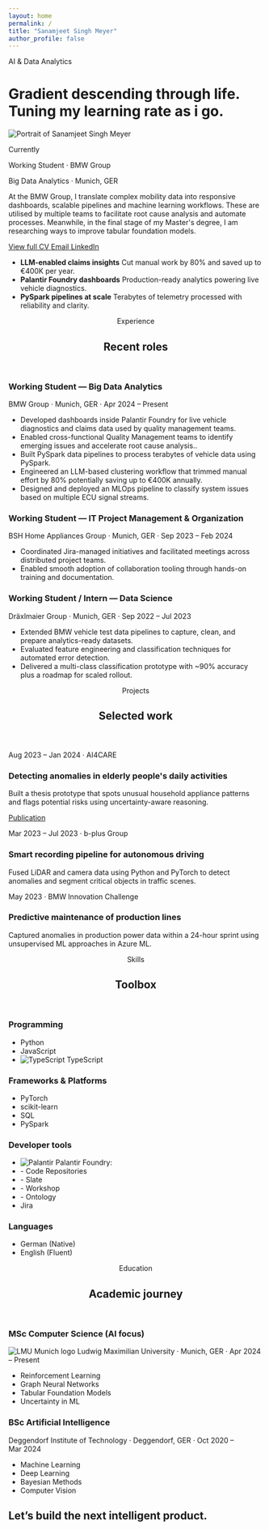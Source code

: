 ```yaml
---
layout: home
permalink: /
title: "Sanamjeet Singh Meyer"
author_profile: false
---
```


<div class="sanam-hero">
  <div class="sanam-hero__text">
    <span class="sanam-eyebrow">AI &amp; Data Analytics</span>
    <h1>Gradient descending through life. Tuning my learning rate as i go.</h1>
  </div>
  <div class="sanam-hero__media">
    <img class="sanam-portrait" src="{{ '/profile_picture.png' | relative_url }}" alt="Portrait of Sanamjeet Singh Meyer"/>
    <div class="sanam-hero__card">
      <p class="sanam-hero__label">Currently</p>
      <p class="sanam-hero__title">Working Student · BMW Group</p>
      <p class="sanam-hero__meta">Big Data Analytics · Munich, GER</p>
    </div>
  </div>
</div>

<section class="sanam-hero-details">
  <div class="sanam-hero-details__copy">
    <p>At the BMW Group, I translate complex mobility data into responsive dashboards, scalable pipelines and machine learning workflows. These are utilised by multiple teams to facilitate root cause analysis and automate processes. Meanwhile, in the final stage of my Master's degree, I am researching ways to improve tabular foundation models.</p>
    <div class="sanam-hero__cta">
      <a class="sanam-button sanam-button--primary" href="{{ '/cv/' | relative_url }}" title="View full CV">
        <i class="fa-solid fa-file-lines" aria-hidden="true"></i>
        <span>View full CV</span>
      </a>
      <a class="sanam-button sanam-button--ghost sanam-button--email" href="mailto:sanam.meyer@gmail.com" title="Email">
        <i class="fa-solid fa-envelope" aria-hidden="true"></i>
        <span>Email</span>
      </a>
      <a class="sanam-button sanam-button--ghost sanam-button--linkedin" href="https://linkedin.com/in/sanamjeet-meyer/" title="LinkedIn">
        <i class="fa-brands fa-linkedin" aria-hidden="true"></i>
        <span>LinkedIn</span>
      </a>
    </div>
  </div>
  <div class="sanam-hero-details__list">
    <ul class="sanam-hero__highlights">
      <li>
        <strong>LLM-enabled claims insights</strong>
        <span>Cut manual work by 80% and saved up to €400K per year.</span>
      </li>
      <li>
        <strong>Palantir Foundry dashboards</strong>
        <span>Production-ready analytics powering live vehicle diagnostics.</span>
      </li>
      <li>
        <strong>PySpark pipelines at scale</strong>
        <span>Terabytes of telemetry processed with reliability and clarity.</span>
      </li>
      <!-- <li>
        <strong>Time series classification</strong>
        <span>Classification of mutltivariate categorical time series data</span>
      </li>   -->
    </ul>
  </div>
</section>

<section id="experience" class="sanam-section">
  <header class="sanam-section__header">
    <span class="sanam-section__eyebrow">Experience</span>
    <h2 class="sanam-section__title">Recent roles</h2>
    <!-- <p class="sanam-section__subtitle">Bringing structure to noisy data so teams can uncover issues faster and act with confidence.</p> -->
  </header>
  <div class="sanam-timeline">
    <article class="sanam-timeline__item">
      <div class="sanam-timeline__top">
        <h3 class="sanam-timeline__role">Working Student — Big Data Analytics</h3>
        <p class="sanam-timeline__meta">BMW Group · Munich, GER · Apr&nbsp;2024 – Present</p>
      </div>
      <ul class="sanam-timeline__points">
        <li>Developed dashboards inside Palantir Foundry for live vehicle diagnostics and claims data used by quality management teams.</li>
        <li>Enabled cross-functional Quality Management teams to identify emerging issues and accelerate root cause analysis..</li>
        <li>Built PySpark data pipelines to process terabytes of vehicle data using PySpark.</li>
        <li>Engineered an LLM-based clustering workflow that trimmed manual effort by 80% potentially saving up to €400K annually.</li>
        <li>Designed and deployed an MLOps pipeline to classify system issues based on multiple ECU signal streams.</li>
      </ul>
    </article>
    <article class="sanam-timeline__item">
      <div class="sanam-timeline__top">
        <h3 class="sanam-timeline__role">Working Student — IT Project Management &amp; Organization</h3>
        <p class="sanam-timeline__meta">BSH Home Appliances Group · Munich, GER · Sep&nbsp;2023 – Feb&nbsp;2024</p>
      </div>
      <ul class="sanam-timeline__points">
        <li>Coordinated Jira-managed initiatives and facilitated meetings across distributed project teams.</li>
        <li>Enabled smooth adoption of collaboration tooling through hands-on training and documentation.</li>
      </ul>
    </article>
    <article class="sanam-timeline__item">
      <div class="sanam-timeline__top">
        <h3 class="sanam-timeline__role">Working Student / Intern — Data Science</h3>
        <p class="sanam-timeline__meta">Dräxlmaier Group · Munich, GER · Sep&nbsp;2022 – Jul&nbsp;2023</p>
      </div>
      <ul class="sanam-timeline__points">
        <li>Extended BMW vehicle test data pipelines to capture, clean, and prepare analytics-ready datasets.</li>
        <li>Evaluated feature engineering and classification techniques for automated error detection.</li>
        <li>Delivered a multi-class classification prototype with ~90% accuracy plus a roadmap for scaled rollout.</li>
      </ul>
    </article>
  </div>
</section>

<section id="projects" class="sanam-section">
  <header class="sanam-section__header">
    <span class="sanam-section__eyebrow">Projects</span>
    <h2 class="sanam-section__title">Selected work</h2>
  </header>
  <div class="sanam-grid sanam-grid--two">
    <article class="sanam-card">
      <p class="sanam-card__meta">Aug&nbsp;2023 – Jan&nbsp;2024 · AI4CARE</p>
      <h3 class="sanam-card__title">Detecting anomalies in elderly people's daily activities</h3>
      <p class="sanam-card__body">Built a thesis prototype that spots unusual household appliance patterns and flags potential risks using uncertainty-aware reasoning.</p>
      <div class="sanam-card__actions">
        <a class="project-link project-link--pdf" href="https://www.scitepress.org/Papers/2025/133541/133541.pdf" title="View paper (PDF)">
          <span class="project-link__text">Publication</span>
          <i class="fa-solid fa-file-pdf" aria-hidden="true"></i>
        </a>
      </div>
    </article>
    <article class="sanam-card">
      <p class="sanam-card__meta">Mar&nbsp;2023 – Jul&nbsp;2023 · b-plus Group</p>
      <h3 class="sanam-card__title">Smart recording pipeline for autonomous driving</h3>
      <p class="sanam-card__body">Fused LiDAR and camera data using Python and PyTorch to detect anomalies and segment critical objects in traffic scenes.</p>
    </article>
    <article class="sanam-card">
      <p class="sanam-card__meta">May&nbsp;2023 · BMW Innovation Challenge</p>
      <h3 class="sanam-card__title">Predictive maintenance of production lines</h3>
      <p class="sanam-card__body">Captured anomalies in production power data within a 24-hour sprint using unsupervised ML approaches in Azure ML.</p>
    </article>
  </div>
</section>

<section id="skills" class="sanam-section">
  <header class="sanam-section__header">
    <span class="sanam-section__eyebrow">Skills</span>
    <h2 class="sanam-section__title">Toolbox</h2>
  </header>
  <div class="sanam-grid sanam-grid--two sanam-grid--stack">
    <div class="sanam-list-card">
      <h3>Programming</h3>
      <ul>
        <li><i class="fa-brands fa-python tool-icon tool-icon--python" aria-hidden="true"></i><span>Python</span></li>
        <li><i class="fa-brands fa-js tool-icon tool-icon--javascript" aria-hidden="true"></i><span>JavaScript</span></li>
        <li>
          <img class="tool-logo tool-logo--typescript" src="{{ '/images/Typescript_logo_2020.svg' | relative_url }}" alt="TypeScript" onerror="this.style.display='none'">
          <span>TypeScript</span>
        </li>
      </ul>
    </div>
    <div class="sanam-list-card">
      <h3>Frameworks &amp; Platforms</h3>
      <ul>
        <li><i class="fa-solid fa-fire tool-icon tool-icon--pytorch" aria-hidden="true"></i><span>PyTorch</span></li>
        <li><i class="fa-solid fa-flask tool-icon tool-icon--sklearn" aria-hidden="true"></i><span>scikit-learn</span></li>
        <li><i class="fa-solid fa-database tool-icon tool-icon--sql" aria-hidden="true"></i><span>SQL</span></li>
        <li><i class="fa-solid fa-bolt tool-icon tool-icon--pyspark" aria-hidden="true"></i><span>PySpark</span></li>
      </ul>
    </div>
    <div class="sanam-list-card">
      <h3>Developer tools</h3>
      <ul>
        <li>
          <img class="tool-logo tool-logo--palantir" src="{{ '/images/palantir-logo.svg' | relative_url }}" alt="Palantir" onerror="this.style.display='none'">
          <!-- <i class="fa-solid fa-cubes tool-icon tool-icon--foundry" aria-hidden="true"></i> -->
          <span>Palantir Foundry</span>:
        </li>
        <li> - Code Repositories</li>
        <li> - Slate </li>
        <li> - Workshop </li>
        <li> - Ontology </li>
        <li><i class="fa-brands fa-jira tool-icon tool-icon--jira" aria-hidden="true"></i><span>Jira</span></li>
      </ul>
    </div>
    <div class="sanam-list-card">
      <h3>Languages</h3>
      <ul>
        <li><i class="fa-solid fa-language tool-icon tool-icon--german" aria-hidden="true"></i><span>German (Native)</span></li>
        <li><i class="fa-solid fa-language tool-icon tool-icon--english" aria-hidden="true"></i><span>English (Fluent)</span></li>
      </ul>
    </div>
  </div>
</section>

<section id="education" class="sanam-section">
  <header class="sanam-section__header">
    <span class="sanam-section__eyebrow">Education</span>
    <h2 class="sanam-section__title">Academic journey</h2>
  </header>
  <div class="sanam-education">
    <article>
      <h3>MSc Computer Science (AI focus)</h3>
      <p class="edu-institution">
        <img class="edu-logo" src="{{ '/images/LMU_Muenchen_logo.svg' | relative_url }}" alt="LMU Munich logo">
        <span>Ludwig Maximilian University · Munich, GER · Apr&nbsp;2024 – Present</span>
      </p>
      <ul class="sanam-courses sanam-courses--two-col">
        <li>Reinforcement Learning</li>
        <li>Graph Neural Networks</li>
        <li>Tabular Foundation Models</li>
        <li>Uncertainty in ML</li>
      </ul>
    </article>
    <article>
      <h3>BSc Artificial Intelligence</h3>
      <p>Deggendorf Institute of Technology · Deggendorf, GER · Oct&nbsp;2020 – Mar&nbsp;2024</p>
      <ul class="sanam-courses sanam-courses--two-col">
        <li>Machine Learning</li>
        <li>Deep Learning</li>
        <li>Bayesian Methods</li>
        <li>Computer Vision</li>
      </ul>
    </article>
  </div>
</section>

<section id="contact" class="sanam-section sanam-section--final">
  <div class="sanam-contact">
    <div>
      <h2>Let’s build the next intelligent product.</h2>
    </div>
    <div class="sanam-contact__links">
      <a class="icon-link icon-link--email" href="mailto:sanam.meyer@gmail.com" aria-label="Email">
        <i class="fa-solid fa-envelope" aria-hidden="true"></i>
      </a>
      <a class="icon-link icon-link--phone" href="tel:+4916097591310" aria-label="Call">
        <i class="fa-solid fa-phone" aria-hidden="true"></i>
      </a>
      <a class="icon-link icon-link--linkedin" href="https://linkedin.com/in/sanamjeet-meyer/" aria-label="LinkedIn">
        <i class="fa-brands fa-linkedin" aria-hidden="true"></i>
      </a>
    </div>
  </div>
</section>
